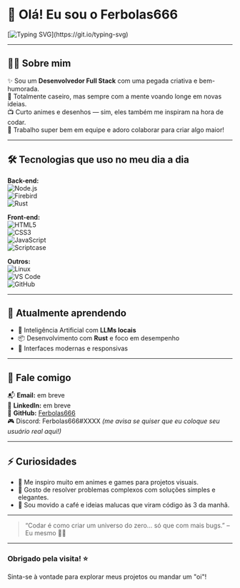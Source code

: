 # 👋 Olá! Eu sou o Ferbolas666

[![Typing SVG](https://readme-typing-svg.herokuapp.com?font=Fira+Code&duration=2000&pause=1000&color=00F7FF&center=true&vCenter=true&multiline=true&width=1000&lines=Desenvolvedor+Full+Stack+apaixonado+por+tecnologia+e+criatividade!;23+anos+%7C+Amante+de+animes+%7C+Trabalho+em+equipe+%F0%9F%92%AA;Explorando+novas+ideias+e+criando+solu%C3%A7%C3%B5es+incr%C3%ADveis!)](https://git.io/typing-svg)

---

## 🧑‍💻 Sobre mim

✨ Sou um **Desenvolvedor Full Stack** com uma pegada criativa e bem-humorada.  
🏡 Totalmente caseiro, mas sempre com a mente voando longe em novas ideias.  
📺 Curto animes e desenhos — sim, eles também me inspiram na hora de codar.  
🤝 Trabalho super bem em equipe e adoro colaborar para criar algo maior!

---

## 🛠️ Tecnologias que uso no meu dia a dia

**Back-end:**  
![Node.js](https://img.shields.io/badge/-Node.js-333333?style=for-the-badge&logo=node.js)  
![Firebird](https://img.shields.io/badge/-Firebird-333333?style=for-the-badge&logo=firefox&logoColor=orange)  
![Rust](https://img.shields.io/badge/-Rust-333333?style=for-the-badge&logo=rust)

**Front-end:**  
![HTML5](https://img.shields.io/badge/-HTML5-333333?style=for-the-badge&logo=html5)  
![CSS3](https://img.shields.io/badge/-CSS3-333333?style=for-the-badge&logo=css3&logoColor=blue)  
![JavaScript](https://img.shields.io/badge/-JavaScript-333333?style=for-the-badge&logo=javascript)  
![Scriptcase](https://img.shields.io/badge/-Scriptcase-333333?style=for-the-badge&logo=code&logoColor=white)

**Outros:**  
![Linux](https://img.shields.io/badge/-Linux-333333?style=for-the-badge&logo=linux)  
![VS Code](https://img.shields.io/badge/-VS%20Code-333333?style=for-the-badge&logo=visual-studio-code&logoColor=blue)  
![GitHub](https://img.shields.io/badge/-GitHub-333333?style=for-the-badge&logo=github)

---

## 🌱 Atualmente aprendendo

- 🧠 Inteligência Artificial com **LLMs locais**
- 📦 Desenvolvimento com **Rust** e foco em desempenho
- 📱 Interfaces modernas e responsivas

---

## 💬 Fale comigo

📬 **Email:** em breve  
💼 **LinkedIn:** em breve  
🐙 **GitHub:** [Ferbolas666](https://github.com/Ferbolas666)  
🎮 Discord: Ferbolas666#XXXX *(me avisa se quiser que eu coloque seu usuário real aqui!)*

---

## ⚡ Curiosidades

- 🎨 Me inspiro muito em animes e games para projetos visuais.
- 🧩 Gosto de resolver problemas complexos com soluções simples e elegantes.
- 🍜 Sou movido a café e ideias malucas que viram código às 3 da manhã.

---

> “Codar é como criar um universo do zero… só que com mais bugs.” – Eu mesmo 👨‍💻

---

### Obrigado pela visita! ⭐  
Sinta-se à vontade para explorar meus projetos ou mandar um "oi"!  

